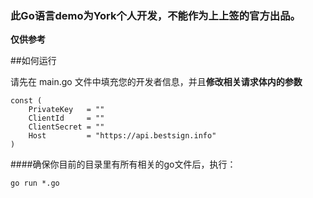### 此Go语言demo为York个人开发，不能作为上上签的官方出品。 
**仅供参考**

##如何运行

请先在 main.go 文件中填充您的开发者信息，并且**修改相关请求体内的参数**
```
const (
	PrivateKey   = ""
	ClientId     = ""
	ClientSecret = ""
	Host         = "https://api.bestsign.info"
)
```
####确保你目前的目录里有所有相关的go文件后，执行：
```
go run *.go
```
